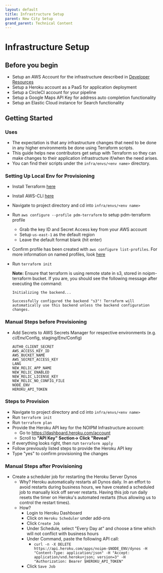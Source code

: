 ```yaml
---
layout: default
title: Infrastructure Setup
parent: New City Setup
grand_parent: Technical Content
---
```

# Infrastructure Setup

## Before you begin

* Setup an AWS Account for the infrastructure described in [Developer Resources]()
* Setup a Heroku account as a PaaS for application deployment
* Setup a CircleCI account for your pipeline
* Setup a Google Maps API Key for address auto completion functionality
* Setup an Elastic Cloud instance for Search functionality


## Getting Started

### Uses
* The expectation is that any infrastructure changes that need to be done in any higher environments be done using Terraform scripts.
* This guide helps new contributors get setup with Terraform so they can make changes to their application infrastructure if/when the need arises.
* You can find their scripts under the `infra/envs/<env name>` directory.

### Setting Up Local Env for Provisioning
* Install Terraform [here](https://learn.hashicorp.com/tutorials/terraform/install-cli#install-terraform)
* Install AWS-CLI  [here](https://docs.aws.amazon.com/cli/latest/userguide/install-cliv2-mac.html)
* Navigate to project directory and cd into `infra/envs/<env name>`
* Run `aws configure --profile pdm-terraform`  to setup pdm-terraform profile
  * Grab the key ID and Secret Access key from your AWS account
  * Setup `us-east-1` as the default region
  * Leave the default format blank (hit enter)
* Confirm profile has been created with `aws configure list-profiles`. For more information on named profiles, look [here](https://docs.aws.amazon.com/cli/latest/userguide/cli-configure-profiles.html)
* Run `terraform init `

  **Note:** Ensure that terraform is using remote state in s3, stored in noipm-terraform bucket. If you are, you should see the following message after executing the command:
    ```
    Initializing the backend...

    Successfully configured the backend "s3"! Terraform will automatically use this backend unless the backend configuration changes.
    ```

### Manual Steps before Provisioning
* Add Secrets to AWS Secrets Manager for respective environments (e.g. ci/Env/Config, staging/Env/Config)
  ```
  AUTH0_CLIENT_SECRET
  AWS_ACCESS_KEY_ID
  AWS_BUCKET_NAME
  AWS_SECRET_ACCESS_KEY
  LANG
  NEW_RELIC_APP_NAME
  NEW_RELIC_ENABLED
  NEW_RELIC_LICENSE_KEY
  NEW_RELIC_NO_CONFIG_FILE
  NODE_ENV
  HEROKU_API_TOKEN
  ```

### Steps to Provision 
* Navigate to project directory and cd into `infra/envs/<env name>`
* Run `terraform init`
* Run `terraform plan`
* Provide the Heroku API key for the NOIPM Infrastructure account:
  * Go to https://dashboard.heroku.com/account
  * Scroll to **"API Key" Section-> Click "Reveal"**
* If everything looks right, then run `terraform apply`
* Follow previously listed steps to provide the Heroku API key
* Type "yes" to confirm provisioning the changes

### Manual Steps after Provisioning
* Create a scheduler job for restarting the Heroku Server Dynos
  * Why? Heroku automatically restarts all Dynos daily. In an effort to avoid restarts during business hours, we have created a scheduled job to manually kick off server restarts. Having this job run daily resets the timer on Heroku's automated restarts (thus allowing us to control the restart times).
  * How? 
    * Login to Heroku Dashboard
    * Click on `Heroku Scheduler` under add-ons
    * Click `Create Job`
    * Under Schedule, select "Every Day at" and choose a time which will not conflict with business hours
    * Under Command, paste the following API call: 
      * `curl -n -X DELETE https://api.heroku.com/apps/noipm-$NODE_ENV/dynos -H "Content-Type: application/json" -H "Accept: application/vnd.heroku+json; version=3" -H "Authorization: Bearer $HEROKU_API_TOKEN"`
    * Click `Save Job`
